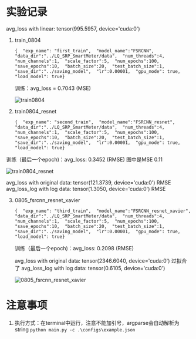 # 实验记录

avg_loss with linear:  tensor(995.5957, device='cuda:0')

1. train_0804

   ```
   {  "exp_name": "first_train",  "model_name":"FSRCNN",  "data_dir":"../LQ_SRP_SmartMeter/data",  "num_threads":4,  "num_channels":1,  "scale_factor":5,  "num_epochs":100,  "save_epochs":10,  "batch_size":20,  "test_batch_size":1,  "save_dir":"../saving_model",  "lr":0.00001,  "gpu_mode": true,  "load_model": true}
   ```

   训练：avg_loss = 0.7043 (MSE)

   ![train0804](../LQ_SRP_SmartMeter/pic/train0804.PNG)

   

2. train0804_resnet

   ```
   {  "exp_name": "second_train",  "model_name":"FSRCNN_resnet",  "data_dir":"../LQ_SRP_SmartMeter/data",  "num_threads":4,  "num_channels":1,  "scale_factor":5,  "num_epochs":100,  "save_epochs":10,  "batch_size":20,  "test_batch_size":1,  "save_dir":"../saving_model",  "lr":0.00001,  "gpu_mode": true,  "load_model": true}
   ```

训练（最后一个epoch)：avg_loss: 0.3452 (RMSE) 图中是MSE 0.11

![train0804_resnet](../LQ_SRP_SmartMeter/pic/train0804_resnet.PNG)

avg_loss with original data:  tensor(121.3739, device='cuda:0') RMSE
avg_loss_log with log data:  tensor(1.3050, device='cuda:0') RMSE

3. 0805_fsrcnn_resnet_xavier

   ```
   {  "exp_name": "third_train",  "model_name":"FSRCNN_resnet_xavier",  "data_dir":"../LQ_SRP_SmartMeter/data",  "num_threads":4,  "num_channels":1,  "scale_factor":5,  "num_epochs":100,  "save_epochs":10,  "batch_size":20,  "test_batch_size":1,  "save_dir":"../saving_model",  "lr":0.00001,  "gpu_mode": true,  "load_model": true}
   ```

   训练（最后一个epoch)：avg_loss: 0.2098 (RMSE)

   avg_loss with original data:  tensor(2346.6040, device='cuda:0') 过拟合了
   avg_loss_log with log data:  tensor(0.6105, device='cuda:0')

   ![0805_fsrcnn_resnet_xavier](../LQ_SRP_SmartMeter/pic/0805_fsrcnn_resnet_xavier.PNG)

# 注意事项

1. 执行方式：在terminal中运行，注意不能加引号，argparse会自动解析为string `python main.py -c .\configs\example.json`

